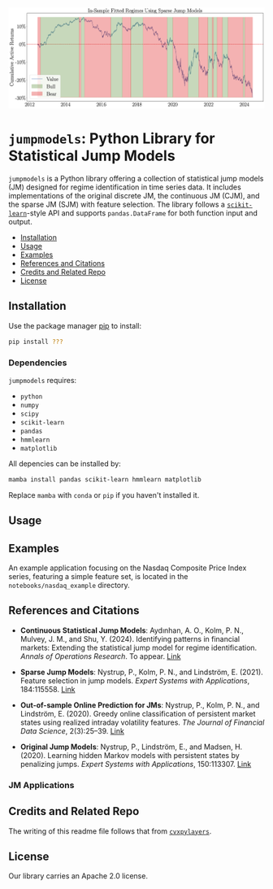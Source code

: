 ![value example](JM_value_example.png)




# `jumpmodels`: Python Library for Statistical Jump Models



`jumpmodels` is a Python library offering a collection of statistical jump models (JM) designed for regime identification in time series data. It includes implementations of the original discrete JM, the continuous JM (CJM), and the sparse JM (SJM) with feature selection. The library follows a [`scikit-learn`](https://github.com/scikit-learn/scikit-learn)-style API and supports `pandas.DataFrame` for both function input and output.




- [Installation](#installation)
- [Usage](#usage)
- [Examples](#examples)
- [References and Citations](#references-and-citations)
- [Credits and Related Repo](#credits-and-related-repo)
- [License](#license)


## Installation

Use the package manager [pip](https://pip.pypa.io/en/stable/) to install:

```bash
pip install ???
```





### Dependencies

`jumpmodels` requires:

- `python`
- `numpy` 
- `scipy`
- `scikit-learn`
- `pandas`
- `hmmlearn`
- `matplotlib`


All depencies can be installed by:

```bash
mamba install pandas scikit-learn hmmlearn matplotlib 
```

Replace `mamba` with `conda` or `pip` if you haven't installed it.

## Usage

## Examples

An example application focusing on the Nasdaq Composite Price Index series, featuring a simple feature set, is located in the `notebooks/nasdaq_example` directory.


## References and Citations


- **Continuous Statistical Jump Models**: Aydınhan, A. O., Kolm, P. N., Mulvey, J. M., and Shu, Y. (2024). Identifying patterns in financial markets: Extending the statistical jump model for regime identification. *Annals of Operations Research*. To appear. [Link](https://papers.ssrn.com/abstract=4556048)

- **Sparse Jump Models**: Nystrup, P., Kolm, P. N., and Lindström, E. (2021). Feature selection in jump models.  *Expert Systems with Applications*, 184:115558.  [Link](https://www.sciencedirect.com/science/article/pii/S0957417421009647)

- **Out-of-sample Online Prediction for JMs**:  Nystrup, P., Kolm, P. N., and Lindström, E. (2020). Greedy online classification of persistent market states using realized intraday volatility features. *The Journal of Financial Data Science*, 2(3):25–39. [Link](https://www.pm-research.com/content/iijjfds/2/3/25)

- **Original Jump Models**: Nystrup, P., Lindström, E., and Madsen, H. (2020). Learning hidden Markov models with persistent states by penalizing jumps. *Expert Systems with Applications*, 150:113307. [Link](https://www.sciencedirect.com/science/article/abs/pii/S0957417420301329)


### JM Applications




## Credits and Related Repo




The writing of this readme file follows that from [`cvxpylayers`](https://github.com/cvxgrp/cvxpylayers).


## License

Our library carries an Apache 2.0 license.










